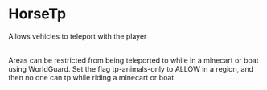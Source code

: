 # HorseTp

Allows vehicles to teleport with the player

<br>
Areas can be restricted from being teleported to while in a minecart or boat using WorldGuard. Set the flag tp-animals-only to ALLOW in a region, and then no one can tp while riding a minecart or boat.
